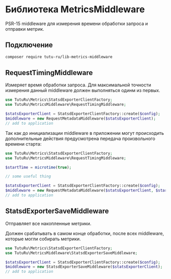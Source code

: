 # Библиотека MetricsMiddleware

PSR-15 middleware для измерения времени обработки запроса и отправки метрик.

## Подключение

```bash
composer require tutu-ru/lib-metrics-middleware
```

## RequestTimingMiddleware

Измеряет время обработки запроса.
Для максимальной точности измерения данный middleware должен выполняться одинм из первых.

```php
use TutuRu\Metrics\StatsdExporterClientFactory;
use TutuRu\MetricsMiddleware\RequestTimingMiddleware;

$statsExporterClient = StatsdExporterClientFactory::create($config);
$middleware = new RequestMetadataMiddleware($statsExporterClient);
// add to application
```

Так как до инициализации middleware в приложении могут происходить дополнительные действия предусмотрена передача произвольного времени старта:

```php
use TutuRu\Metrics\StatsdExporterClientFactory;
use TutuRu\MetricsMiddleware\RequestTimingMiddleware;

$startTime = microtime(true);

// some useful thing

$statsExporterClient = StatsdExporterClientFactory::create($config);
$middleware = new RequestMetadataMiddleware($statsExporterClient, $startTime);
// add to application
```

## StatsdExporterSaveMiddleware

Отправляет все накопленные метрики.

Должен срабатывать в самом конце обработки, после всех middleware, которые могли собирать метрики.

```php
use TutuRu\Metrics\StatsdExporterClientFactory;
use TutuRu\MetricsMiddleware\StatsdExporterSaveMiddleware;

$statsExporterClient = StatsdExporterClientFactory::create($config);
$middleware = new StatsdExporterSaveMiddleware($statsExporterClient);
// add to application
```
